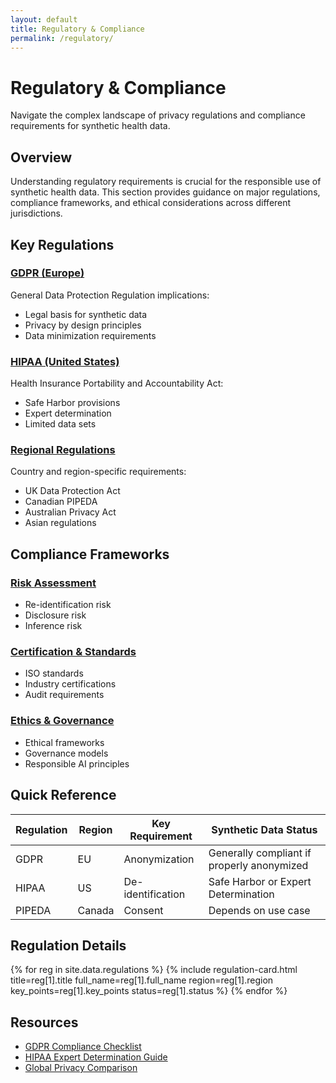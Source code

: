 ```yaml
---
layout: default
title: Regulatory & Compliance
permalink: /regulatory/
---
```


# Regulatory & Compliance

Navigate the complex landscape of privacy regulations and compliance requirements for synthetic health data.

## Overview

Understanding regulatory requirements is crucial for the responsible use of synthetic health data. This section provides guidance on major regulations, compliance frameworks, and ethical considerations across different jurisdictions.

## Key Regulations

### [GDPR (Europe)](/regulatory/gdpr/)
General Data Protection Regulation implications:
- Legal basis for synthetic data
- Privacy by design principles
- Data minimization requirements

### [HIPAA (United States)](/regulatory/hipaa/)
Health Insurance Portability and Accountability Act:
- Safe Harbor provisions
- Expert determination
- Limited data sets

### [Regional Regulations](/regulatory/regional/)
Country and region-specific requirements:
- UK Data Protection Act
- Canadian PIPEDA
- Australian Privacy Act
- Asian regulations

## Compliance Frameworks

### [Risk Assessment](/regulatory/risk-assessment/)
- Re-identification risk
- Disclosure risk
- Inference risk

### [Certification & Standards](/regulatory/standards/)
- ISO standards
- Industry certifications
- Audit requirements

### [Ethics & Governance](/regulatory/ethics/)
- Ethical frameworks
- Governance models
- Responsible AI principles

## Quick Reference

| Regulation | Region | Key Requirement | Synthetic Data Status |
|------------|--------|-----------------|---------------------|
| GDPR | EU | Anonymization | Generally compliant if properly anonymized |
| HIPAA | US | De-identification | Safe Harbor or Expert Determination |
| PIPEDA | Canada | Consent | Depends on use case |

## Regulation Details

{% for reg in site.data.regulations %}
{% include regulation-card.html 
   title=reg[1].title 
   full_name=reg[1].full_name
   region=reg[1].region
   key_points=reg[1].key_points
   status=reg[1].status %}
{% endfor %}

## Resources

- [GDPR Compliance Checklist](/regulatory/checklists/gdpr/)
- [HIPAA Expert Determination Guide](/regulatory/guides/hipaa-expert/)
- [Global Privacy Comparison](/regulatory/comparison/)